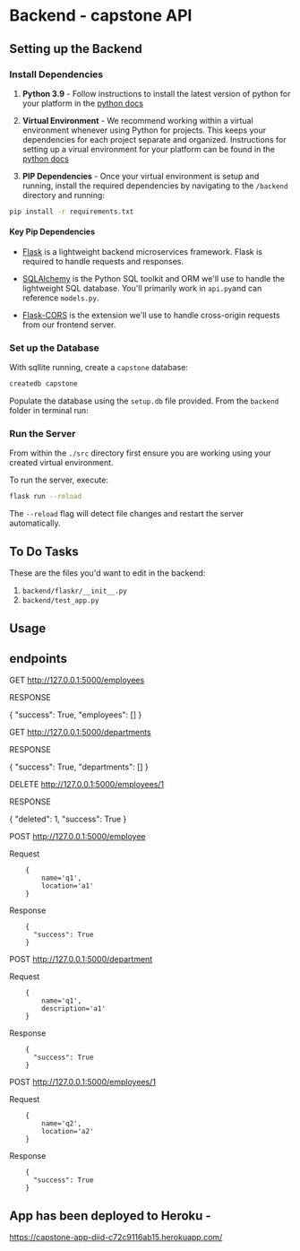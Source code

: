 # Backend - capstone API

## Setting up the Backend

### Install Dependencies

1. **Python 3.9** - Follow instructions to install the latest version of python for your platform in the [python docs](https://docs.python.org/3/using/unix.html#getting-and-installing-the-latest-version-of-python)

2. **Virtual Environment** - We recommend working within a virtual environment whenever using Python for projects. This keeps your dependencies for each project separate and organized. Instructions for setting up a virual environment for your platform can be found in the [python docs](https://packaging.python.org/guides/installing-using-pip-and-virtual-environments/)

3. **PIP Dependencies** - Once your virtual environment is setup and running, install the required dependencies by navigating to the `/backend` directory and running:

```bash
pip install -r requirements.txt
```

#### Key Pip Dependencies

- [Flask](http://flask.pocoo.org/) is a lightweight backend microservices framework. Flask is required to handle requests and responses.

- [SQLAlchemy](https://www.sqlalchemy.org/) is the Python SQL toolkit and ORM we'll use to handle the lightweight SQL database. You'll primarily work in `api.py`and can reference `models.py`.

- [Flask-CORS](https://flask-cors.readthedocs.io/en/latest/#) is the extension we'll use to handle cross-origin requests from our frontend server.

### Set up the Database

With sqllite running, create a `capstone` database:

```bash
createdb capstone
```

Populate the database using the `setup.db` file provided. From the `backend` folder in terminal run:


### Run the Server

From within the `./src` directory first ensure you are working using your created virtual environment.

To run the server, execute:

```bash
flask run --reload
```

The `--reload` flag will detect file changes and restart the server automatically.

## To Do Tasks

These are the files you'd want to edit in the backend:

1. `backend/flaskr/__init__.py`
2. `backend/test_app.py`

## Usage

## endpoints
GET http://127.0.0.1:5000/employees

RESPONSE

{
    "success": True,
    "employees": []
}

GET http://127.0.0.1:5000/departments

RESPONSE

{
    "success": True,
    "departments": []
}

DELETE http://127.0.0.1:5000/employees/1

RESPONSE

{
    "deleted": 1,
    "success": True
}

POST http://127.0.0.1:5000/employee

Request

        {
            name='q1',
            location='a1'
        }

Response

        {
          "success": True
        }

POST http://127.0.0.1:5000/department

Request

        {
            name='q1',
            description='a1'
        }

Response

        {
          "success": True
        }       

POST http://127.0.0.1:5000/employees/1

Request

        {
            name='q2',
            location='a2'
        }

Response

        {
          "success": True
        }

## App has been deployed to Heroku -
https://capstone-app-diid-c72c9116ab15.herokuapp.com/